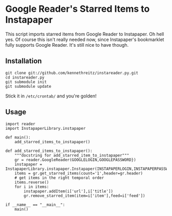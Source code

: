 Google Reader's Starred Items to Instapaper 
======

This script imports starred items from Google Reader to Instapaper. Oh hell yes. Of course this isn't really needed now, since Instapaper's bookmarklet fully supports Google Reader. It's still nice to have though.

Installation
------------

	git clone git://github.com/kennethreitz/instareader.py.git 
	cd instareader.py
	git submodule init
	git submodule update
	
Stick it in `/etc/crontab/` and you're golden!


Usage
------

	import reader
	import InstapaperLibrary.instapaper

	def main():
	    add_starred_items_to_instapaper()
    
	def add_starred_items_to_instapaper():
	    """docstring for add_starred_item_to_instapaper"""
	    gr = reader.GoogleReader(GOOGLELOGIN,GOOGLEPASSWORD})
	    instapaper = InstapaperLibrary.instapaper.Instapaper(INSTAPAPERLOGIN,INSTAPAPERPASSWORD)
	    items = gr.get_starred_items(count='1',header=gr.header)
	    # get items in the right temporal order
	    items.reverse() 
	    for i in items:
	        instapaper.addItem(i['url'],i['title'])
	        gr.remove_starred_item(item=i['item'],feed=i['feed'])

	if __name__ == "__main__":
	    main()


